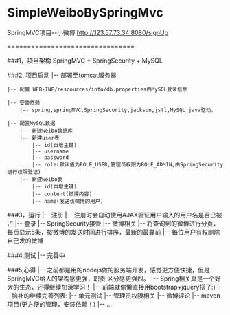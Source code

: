 # SimpleWeiboBySpringMvc
SpringMVC项目--小微博
http://123.57.73.34:8080/signUp

================================

###1，项目架构
    SpringMVC + SpringSecurity + MySQL

###2, 项目启动
    |-- 部署至tomcat服务器

    |-- 配置 WEB-INF/rescources/info/db.properties内MySQL登录信息

    |-- 安装依赖
  	    |-- spring,springMVC,SpringSecurity,jackson,jstl,MySQL java驱动。
	
    |-- 配置MySQL数据
  	    |-- 新建weibo数据库
  	    |-- 新建user表
  	  	    |-- id(自增主键)
  	  	    |-- username
  	  	    |-- password
  	  	    |-- role(默认值为ROLE_USER,管理员权限为ROLE_ADMIN,由SpringSecurity进行权限验证)
  	    |-- 新建weibo表
  	  	    |-- id(自增主键)
  	  	    |-- content(微博内容)
  	  	    |-- name(发送该微博的用户)

###3，运行
  	|-- 注册
        |-- 注册时会自动使用AJAX验证用户输入的用户名是否已被占
  	|-- 登录
    	|-- SpringSecurity接管
 	|-- 微博相关
  	  	|-- 将查询到的微博进行分页，每页显示5条，按微博的发送时间进行排序，最新的最靠前
    |-- 每位用户有权删除自己发的微博	  

###4,测试
	|-- 完善中

###5,心得
	|-- 之前都是用的nodejs做的服务端开发，感觉更方便快捷，但是SpringMVC给人的架构感更强，职责
	    区分感更强烈。
	|-- Spring相关真是一个好大的生态，还得继续加深学习！
	|-- 前端就偷懒直接用bootstrap+jquery搭了:)
	|-- 脑补的继续完善列表:
		|-- 单元测试
		|-- 管理员权限相关
		|-- 微博评论
		|-- maven项目(更方便的管理，安装依赖！)
		|-- ...
